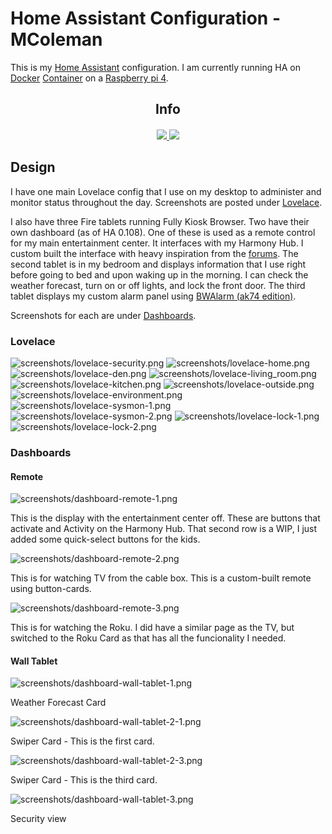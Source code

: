 # Home Assistant Configuration - MColeman
This is my [Home Assistant](https://home-assistant.io/) configuration. I am currently running HA on [Docker](https://www.docker.com) [Container](https://hub.docker.com/r/homeassistant/home-assistant) on a [Raspberry pi 4](https://raspberrypi.org/products/raspberry-pi-4-model-b).

<div align="center">
<h2> Info </h2>
  <h4>
    <a href="https://github.com/colemamd/homeassistant/commits/master"><img src="https://img.shields.io/github/last-commit/colemamd/homeassistant"> <a href="https://github.com/colemamd/homeassistant/issues"><img src="https://img.shields.io/github/issues-raw/colemamd/homeassistant"></a>
  </h4>
</div>

## Design 
I have one main Lovelace config that I use on my desktop to administer and monitor status throughout the day. Screenshots are posted under [Lovelace](https://github.com/colemamd/homeassistant#lovelace).

I also have three Fire tablets running Fully Kiosk Browser. Two have their own dashboard (as of HA 0.108). One of these is used as a remote control for my main entertainment center. It interfaces with my Harmony Hub. I custom built the interface with heavy inspiration from the [forums](https://community.home-assistant.io/t/apops-home-assistant-setup-and-other-resources/119938). The second tablet is in my bedroom and displays information that I use right before going to bed and upon waking up in the morning. I can check the weather forecast, turn on or off lights, and lock the front door. The third tablet displays my custom alarm panel using [BWAlarm (ak74 edition)](https://github.com/akasma74/Hass-Custom-Alarm). 

Screenshots for each are under [Dashboards](https://github.com/colemamd/homeassistant#dashboards).

### Lovelace
![screenshots/lovelace-security.png](https://github.com/colemamd/homeassistant/blob/master/screenshots/lovelace-security.png)
![screenshots/lovelace-home.png](https://github.com/colemamd/homeassistant/blob/master/screenshots/lovelace-home.png)
![screenshots/lovelace-den.png](https://github.com/colemamd/homeassistant/blob/master/screenshots/lovelace-den.png)
![screenshots/lovelace-living_room.png](https://github.com/colemamd/homeassistant/blob/master/screenshots/lovelace-living_room.png)
![screenshots/lovelace-kitchen.png](https://github.com/colemamd/homeassistant/blob/master/screenshots/lovelace-kitchen.png)
![screenshots/lovelace-outside.png](https://github.com/colemamd/homeassistant/blob/master/screenshots/lovelace-outside.png)
![screenshots/lovelace-environment.png](https://github.com/colemamd/homeassistant/blob/master/screenshots/lovelace-environment.png)
![screenshots/lovelace-sysmon-1.png](https://github.com/colemamd/homeassistant/blob/master/screenshots/lovelace-sysmon-1.png)
![screenshots/lovelace-sysmon-2.png](https://github.com/colemamd/homeassistant/blob/master/screenshots/lovelace-sysmon-2.png)
![screenshots/lovelace-lock-1.png](https://github.com/colemamd/homeassistant/blob/master/screenshots/lovelace-lock-1.png)
![screenshots/lovelace-lock-2.png](https://github.com/colemamd/homeassistant/blob/master/screenshots/lovelace-lock-2.png)

### Dashboards

#### Remote
![screenshots/dashboard-remote-1.png](https://github.com/colemamd/homeassistant/blob/master/screenshots/dashboard-remote-1.png)
<div class=caption>This is the display with the entertainment center off. These are buttons that activate and Activity on the Harmony Hub. That second row is a WIP, I just added some quick-select buttons for the kids. </div>

![screenshots/dashboard-remote-2.png](https://github.com/colemamd/homeassistant/blob/master/screenshots/dashboard-remote-2.png)
<div class=caption>This is for watching TV from the cable box. This is a custom-built remote using button-cards. </div>

![screenshots/dashboard-remote-3.png](https://github.com/colemamd/homeassistant/blob/master/screenshots/dashboard-remote-3.png)
<div class=caption>This is for watching the Roku. I did have a similar page as the TV, but switched to the Roku Card as that has all the funcionality I needed. </div>

#### Wall Tablet
![screenshots/dashboard-wall-tablet-1.png](https://github.com/colemamd/homeassistant/blob/master/screenshots/dashboard-wall-tablet-1.png)
<div class=caption>Weather Forecast Card</div>

![screenshots/dashboard-wall-tablet-2-1.png](https://github.com/colemamd/homeassistant/blob/master/screenshots/dashboard-wall-tablet-2-1.png)
<div class=caption>Swiper Card - This is the first card.</div>

![screenshots/dashboard-wall-tablet-2-3.png](https://github.com/colemamd/homeassistant/blob/master/screenshots/dashboard-wall-tablet-2-3.png)
<div class=caption>Swiper Card - This is the third card.</div>

![screenshots/dashboard-wall-tablet-3.png](https://github.com/colemamd/homeassistant/blob/master/screenshots/dashboard-wall-tablet-3.png)
<div class=caption>Security view</div>
